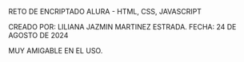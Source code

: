 RETO DE ENCRIPTADO ALURA - HTML, CSS, JAVASCRIPT

CREADO POR: LILIANA JAZMIN MARTINEZ ESTRADA.
FECHA: 24 DE AGOSTO DE 2024

MUY AMIGABLE EN EL USO.
